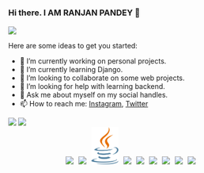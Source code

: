 ### <strong>Hi there. I AM RANJAN PANDEY 👋</strong>

<!--
**ranjanpandey984/ranjanpandey984** is a ✨ _special_ ✨ repository because its `README.md` (this file) appears on your GitHub profile.-->
<img src="https://user-images.githubusercontent.com/83217213/131816188-b76adfe6-d061-476c-9df1-86969865bb0b.gif" width="50%" align="center">

Here are some ideas to get you started:<br>
- 🔭 I’m currently working on personal projects.<br>
- 🌱 I’m currently learning Django.<br>
- 👯 I’m looking to collaborate on some web projects.<br>
- 🤔 I’m looking for help with learning backend.<br>
- 💬 Ask me about myself on my social handles.<br>
- 📫 How to reach me: <a href="https://www.instagram.com/raanzan/">Instagram</a>, <a href="https://twitter.com/ranjandaju">Twitter</a>
<!-- - 😄 Pronouns: ...
- ⚡ Fun fact: ... -->

<img  src="https://github-readme-stats.vercel.app/api?username=ranjanpandey984&&show_icons=true&title_color=000&icon_color=bb2acf&text_color=000&bg_color=FFFEFE">
<img  src="https://github-readme-stats.vercel.app/api/top-langs/?username=ranjanpandey984&layout=compact">

<div align="center"><img width="55" style="padding-right:10px" src="https://raw.githubusercontent.com/gilbarbara/logos/master/logos/react.svg"/><img width="55" style="padding-right:10px" src="https://raw.githubusercontent.com/gilbarbara/logos/master/logos/bootstrap.svg"/><img width="55" style="padding-right:10px" src="https://raw.githubusercontent.com/gilbarbara/logos/master/logos/java.svg"/><img width="55" style="padding-right:10px" src="https://raw.githubusercontent.com/gilbarbara/logos/master/logos/javascript.svg"/><img width="55" style="padding-right:10px" src="https://raw.githubusercontent.com/gilbarbara/logos/master/logos/git.svg"/><img width="55" style="padding-right:10px" src="https://raw.githubusercontent.com/gilbarbara/logos/master/logos/python.svg"/><img width="55" style="padding-right:10px" src="https://raw.githubusercontent.com/gilbarbara/logos/master/logos/django.svg"/><img width="55" style="padding-right:10px" src="https://raw.githubusercontent.com/gilbarbara/logos/master/logos/mysql.svg"/><img width="55" style="padding-right:10px" src="https://raw.githubusercontent.com/gilbarbara/logos/master/logos/sqlite.svg"/></div>

